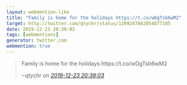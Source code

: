 ```yaml
---
layout: webmention-like
title: "Family is home for the holidays https://t.co/wDgTsb6wM2"
target: http://twitter.com/qtychr/status/1209247842054877185
date: 2019-12-23 20:39:03
tags: [webmentions]
generator: twitter.com
webmention: true
---
```




<blockquote class="external-citation">
  <p>
    Family is home for the holidays https://t.co/wDgTsb6wM2
  </p>
  <cite>‒<span class="p-author p-name">qtychr</span>
    on
    <a href="http://twitter.com/qtychr/status/1209247842054877185" rel="external nofollow" target="_blank">2019-12-23 20:39:03</a>
  </cite>
</blockquote>



